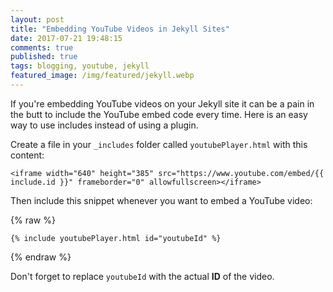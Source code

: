 ```yaml
---
layout: post
title: "Embedding YouTube Videos in Jekyll Sites"
date: 2017-07-21 19:48:15
comments: true
published: true
tags: blogging, youtube, jekyll
featured_image: /img/featured/jekyll.webp
---
```


If you're embedding YouTube videos on your Jekyll site it can be a pain in the butt to include the YouTube embed code every time. Here is an easy way to use includes instead of using a plugin.

Create a file in your `_includes` folder called `youtubePlayer.html` with this content:

```
<iframe width="640" height="385" src="https://www.youtube.com/embed/{{ include.id }}" frameborder="0" allowfullscreen></iframe>
```

Then include this snippet whenever you want to embed a YouTube video:

{% raw %}
```
{% include youtubePlayer.html id="youtubeId" %}
```
{% endraw %}

Don't forget to replace `youtubeId` with the actual <b>ID</b> of the video.
